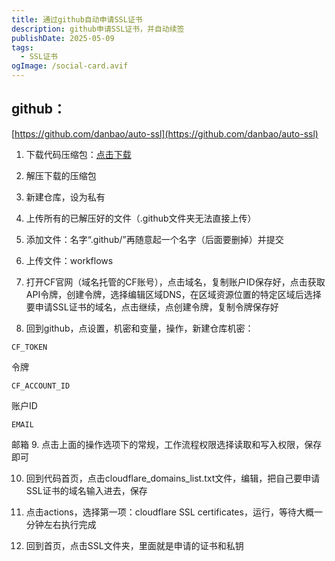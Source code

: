 ```yaml
---
title: 通过github自动申请SSL证书
description: github申请SSL证书，并自动续签
publishDate: 2025-05-09
tags:
  - SSL证书
ogImage: /social-card.avif
---
```

## github：

[https://github.com/danbao/auto-ssl](https://github.com/danbao/auto-ssl)

1. 下载代码压缩包：[点击下载](https://github.com/danbao/auto-ssl/archive/refs/heads/main.zip)

2. 解压下载的压缩包

3. 新建仓库，设为私有

4. 上传所有的已解压好的文件（.github文件夹无法直接上传）

5. 添加文件：名字“.github/”再随意起一个名字（后面要删掉）并提交

6. 上传文件：workflows

7. 打开CF官网（域名托管的CF账号），点击域名，复制账户ID保存好，点击获取API令牌，创建令牌，选择编辑区域DNS，在区域资源位置的特定区域后选择要申请SSL证书的域名，点击继续，点创建令牌，复制令牌保存好

8. 回到github，点设置，机密和变量，操作，新建仓库机密：
```
CF_TOKEN
```
令牌
```
CF_ACCOUNT_ID
```
账户ID
```
EMAIL
```

邮箱
9. 点击上面的操作选项下的常规，工作流程权限选择读取和写入权限，保存即可

10. 回到代码首页，点击cloudflare_domains_list.txt文件，编辑，把自己要申请SSL证书的域名输入进去，保存

11. 点击actions，选择第一项：cloudflare SSL certificates，运行，等待大概一分钟左右执行完成

12. 回到首页，点击SSL文件夹，里面就是申请的证书和私钥
